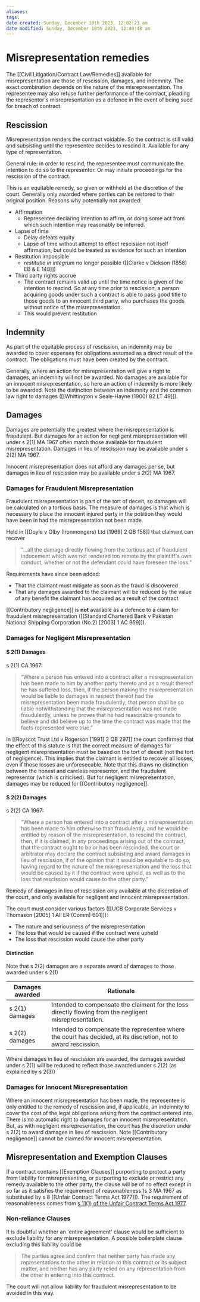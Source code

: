 ```yaml
---
aliases: 
tags: 
date created: Sunday, December 10th 2023, 12:02:23 am
date modified: Sunday, December 10th 2023, 12:40:48 am
---
```


# Misrepresentation remedies

The [[Civil Litigation/Contract Law/Remedies]] available for misrepresentation are those of rescission, damages, and indemnity. The exact combination depends on the nature of the misrepresentation. The representee may also refuse further performance of the contract, pleading the representor's misrepresentation as a defence in the event of being sued for breach of contract.

## Rescission

Misrepresentation renders the contract voidable. So the contract is still valid and subsisting until the representee decides to rescind it. Available for any type of representation.

General rule: in order to rescind, the representee must communicate the intention to do so to the representor. Or may initiate proceedings for the rescission of the contract.

This is an equitable remedy, so given or withheld at the discretion of the court. Generally only awarded where parties can be restored to their original position. Reasons why potentially not awarded:

- Affirmation
	- Representee declaring intention to affirm, or doing some act from which such intention may reasonably be inferred.
- Lapse of time
	- Delay defeats equity
	- Lapse of time without attempt to effect rescission not itself affirmation, but could be treated as evidence for such an intention
- Restitution impossible
	- *restitutio in integrum* no longer possible ([[Clarke v Dickson (1858) EB & E 148]])
- Third party rights accrue
	- The contract remains valid up until the time notice is given of the intention to rescind. So at any time prior to rescission, a person acquiring goods under such a contract is able to pass good title to those goods to an innocent third party, who purchases the goods without notice of the misrepresentation.
	- This would prevent restitution

## Indemnity

As part of the equitable process of rescission, an indemnity may be awarded to cover expenses for obligations assumed as a direct result of the contract. The obligations must have been created by the contract.

Generally, where an action for misrepresentation will give a right to damages, an indemnity will not be awarded. No damages are available for an innocent misrepresentation, so here an action of indemnity is more likely to be awarded. Note the distinction between an indemnity and the common law right to damages ([[Whittington v Seale‑Hayne (1900) 82 LT 49]]).

## Damages

Damages are potentially the greatest where the misrepresentation is fraudulent. But damages for an action for negligent misrepresentation will under s 2(1) MA 1967 often match those available for fraudulent misrepresentation. Damages in lieu of rescission may be available under s 2(2) MA 1967.

Innocent misrepresentation does not afford any damages per se, but damages in lieu of rescission may be available under s 2(2) MA 1967.

### Damages for Fraudulent Misrepresentation

Fraudulent misrepresentation is part of the tort of deceit, so damages will be calculated on a tortious basis. The measure of damages is that which is necessary to place the innocent injured party in the position they would have been in had the misrepresentation not been made.

Held in [[Doyle v Olby (Ironmongers) Ltd [1969] 2 QB 158]] that claimant can recover

>“…all the damage directly flowing from the tortious act of fraudulent inducement which was not rendered too remote by the plaintiff's own conduct, whether or not the defendant could have foreseen the loss.”

Requirements have since been added:

- That the claimant must mitigate as soon as the fraud is discovered
- That any damages awarded to the claimant will be reduced by the value of any benefit the claimant has acquired as a result of the contract

[[Contributory negligence]] is **not** available as a defence to a claim for fraudulent misrepresentation ([[Standard Chartered Bank v Pakistan National Shipping Corporation (No.2) [2003] 1 AC 959]]).

### Damages for Negligent Misrepresentation

#### S 2(1) Damages

 s 2(1) CA 1967:

> “Where a person has entered into a contract after a misrepresentation has been made to him by another party thereto and as a result thereof he has suffered loss, then, if the person making the misrepresentation would be liable to damages in respect thereof had the misrepresentation been made fraudulently, that person shall be so liable notwithstanding that the misrepresentation was not made fraudulently, unless he proves that he had reasonable grounds to believe and did believe up to the time the contract was made that the facts represented were true.”

In [[Royscot Trust Ltd v Rogerson [1991] 2 QB 297]] the court confirmed that the effect of this statute is that the correct measure of damages for negligent misrepresentation must be based on the tort of deceit (not the tort of negligence). This implies that the claimant is entitled to recover all losses, even if those losses are unforeseeable. Note that this draws no distinction between the honest and careless representor, and the fraudulent representor (which is criticised). But for negligent misrepresentation, damages may be reduced for [[Contributory negligence]].

#### S 2(2) Damages

 s 2(2) CA 1967:

 > “Where a person has entered into a contract after a misrepresentation has been made to him otherwise than fraudulently, and he would be entitled by reason of the misrepresentation, to rescind the contract, then, if it is claimed, in any proceedings arising out of the contract, that the contract ought to be or has been rescinded, the court or arbitrator may declare the contract subsisting and award damages in lieu of rescission, if of the opinion that it would be equitable to do so, having regard to the nature of the misrepresentation and the loss that would be caused by it if the contract were upheld, as well as to the loss that rescission would cause to the other party.”

Remedy of damages in lieu of rescission only available at the discretion of the court, and only available for negligent and innocent misrepresentation.

The court must consider various factors ([[UCB Corporate Services v Thomason [2005] 1 All ER (Comm) 601]]):

- The nature and seriousness of the misrepresentation
- The loss that would be caused if the contract were upheld
- The loss that rescission would cause the other party

#### Distinction

Note that s 2(2) damages are a separate award of damages to those awarded under s 2(1)

Damages awarded | Rationale
---|---
s 2(1) damages | Intended to compensate the claimant for the loss directly flowing from the negligent misrepresentation.
s 2(2) damages | Intended to compensate the representee where the court has decided, at its discretion, not to award rescission.

Where damages in lieu of rescission are awarded, the damages awarded under s 2(1) will be reduced to reflect those awarded under s 2(2) (as explained by s 2(3))

### Damages for Innocent Misrepresentation

Where an innocent misrepresentation has been made, the representee is only entitled to the remedy of rescission and, if applicable, an indemnity to cover the cost of the legal obligations arising from the contract entered into. There is no automatic right to damages for an innocent misrepresentation. But, as with negligent misrepresentation, the court has the discretion under s 2(2) to award damages in lieu of rescission. Note [[Contributory negligence]] cannot be claimed for innocent misrepresentation.

## Misrepresentation and Exemption Clauses

If a contract contains [[Exemption Clauses]] purporting to protect a party from liability for misrepresenting, or purporting to exclude or restrict any remedy available to the other party, the clause will be of no effect except in so far as it satisfies the requirement of reasonableness (s 3 MA 1967 as substituted by s 8 [[Unfair Contract Terms Act 1977]]). The requirement of reasonableness comes from [s 11(1) of the Unfair Contract Terms Act 1977](https://www.legislation.gov.uk/ukpga/1977/50/section/11).

### Non-reliance Clauses

It is doubtful whether an 'entire agreement' clause would be sufficient to exclude liability for any misrepresentation. A possible boilerplate clause excluding this liability could be

> The parties agree and confirm that neither party has made any representations to the other in relation to this contract or its subject matter, and neither has any party relied on any representation from the other in entering into this contract.

The court will not allow liability for fraudulent misrepresentation to be avoided in this way.
